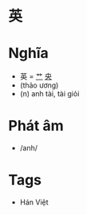 # 英

# Nghĩa
* 英 = [艹](艹.md) [央](央.md)
* (thảo ương)
* (n) anh tài, tài giỏi

# Phát âm
* /anh/

# Tags
* Hán Việt


